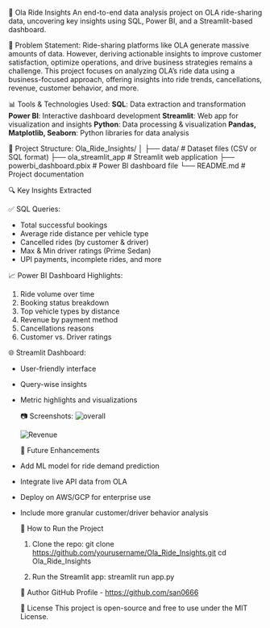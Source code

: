 🚖 Ola Ride Insights
An end-to-end data analysis project on OLA ride-sharing data, uncovering key insights using SQL, Power BI, and a Streamlit-based dashboard.

📌 Problem Statement:
Ride-sharing platforms like OLA generate massive amounts of data. However, deriving actionable insights to improve customer satisfaction, optimize operations, and drive business strategies remains a challenge.
This project focuses on analyzing OLA’s ride data using a business-focused approach, offering insights into ride trends, cancellations, revenue, customer behavior, and more.

📊 Tools & Technologies Used:
**SQL**: Data extraction and transformation
**Power BI**: Interactive dashboard development
**Streamlit**: Web app for visualization and insights
**Python**: Data processing & visualization
**Pandas, Matplotlib, Seaborn**: Python libraries for data analysis

📂 Project Structure:
Ola_Ride_Insights/
│
├── data/ # Dataset files (CSV or SQL format)
├── ola_streamlit_app # Streamlit web application
├── powerbi_dashboard.pbix # Power BI dashboard file
└── README.md # Project documentation

🔍 Key Insights Extracted

 ✅ SQL Queries:
- Total successful bookings
- Average ride distance per vehicle type
- Cancelled rides (by customer & driver)
- Max & Min driver ratings (Prime Sedan)
- UPI payments, incomplete rides, and more

 📈 Power BI Dashboard Highlights:
1. Ride volume over time
2. Booking status breakdown
3. Top vehicle types by distance
4. Revenue by payment method
5. Cancellations reasons
6. Customer vs. Driver ratings

 🌐 Streamlit Dashboard:
 - User-friendly interface
- Query-wise insights
- Metric highlights and visualizations

  📷 Screenshots:
  ![overall](https://github.com/user-attachments/assets/e0771abd-f3a2-4a4b-8944-b6adcc3a44fc)
  
  ![Revenue](https://github.com/user-attachments/assets/7c49c817-aab7-47c8-87d9-dd5fd35560be)

  🔮 Future Enhancements

- Add ML model for ride demand prediction
- Integrate live API data from OLA
- Deploy on AWS/GCP for enterprise use
- Include more granular customer/driver behavior analysis

  🚀 How to Run the Project

    1. Clone the repo:
       git clone https://github.com/yourusername/Ola_Ride_Insights.git
       cd Ola_Ride_Insights
       
    2. Run the Streamlit app:
       streamlit run app.py
       
  👤 Author
  GitHub Profile - https://github.com/san0666

  📄 License
  This project is open-source and free to use under the MIT License.


